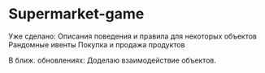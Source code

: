 # Supermarket-game

Уже сделано: 
Описания поведения и правила для некоторых объектов
Рандомные ивенты
Покупка и продажа продуктов


В ближ. обновлениях:
Доделаю взаимодействие объектов.
